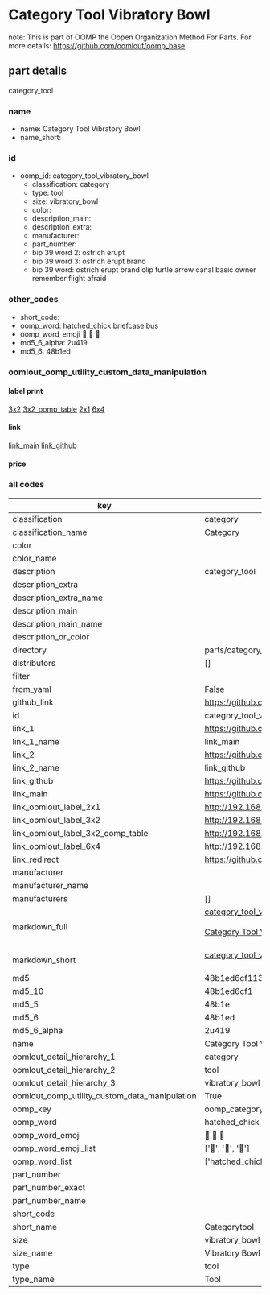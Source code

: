 # Category Tool Vibratory Bowl  

note: This is part of OOMP the Oopen Organization Method For Parts. For more details: https://github.com/oomlout/oomp_base

##  part details
  



category_tool



### name
* name: Category Tool Vibratory Bowl
* name_short: 
### id
* oomp_id: category_tool_vibratory_bowl
  * classification: category
  * type: tool
  * size: vibratory_bowl
  * color: 
  * description_main: 
  * description_extra: 
  * manufacturer: 
  * part_number: 
  * bip 39 word 2: ostrich erupt
  * bip 39 word 3: ostrich erupt brand
  * bip 39 word: ostrich erupt brand clip turtle arrow canal basic owner remember flight afraid

### other_codes
* short_code: 
* oomp_word: hatched_chick briefcase bus
* oomp_word_emoji :hatched_chick: :briefcase: :bus:
* md5_6_alpha: 2u419
* md5_6: 48b1ed






### oomlout_oomp_utility_custom_data_manipulation
#### label print
[3x2](http://192.168.1.245:1112/?label=oomp%202u419)
[3x2_oomp_table](http://192.168.1.108:1112/?label=oomp%202u419)
[2x1](http://192.168.1.242:1112/?label=oomp%202u419)
[6x4](http://192.168.1.55:1112/?label=oomp%202u419)    

#### link

[link_main](https://github.com/oomlout/oomlout_oomp_version_1_messy/tree/main/parts/category_tool_vibratory_bowl) [link_github](https://github.com/oomlout/oomlout_oomp_version_1_messy/tree/main/parts/category_tool_vibratory_bowl)                             

#### price







### all codes 
| key | value |  
| --- | --- |  
| classification | category |  
| classification_name | Category |  
| color |  |  
| color_name |  |  
| description | category_tool |  
| description_extra |  |  
| description_extra_name |  |  
| description_main |  |  
| description_main_name |  |  
| description_or_color |   |  
| directory | parts/category_tool_vibratory_bowl |  
| distributors | [] |  
| filter |  |  
| from_yaml | False |  
| github_link | https://github.com/oomlout/oomlout_oomp_part_src/tree/main/parts/category_tool_vibratory_bowl |  
| id | category_tool_vibratory_bowl |  
| link_1 | https://github.com/oomlout/oomlout_oomp_version_1_messy/tree/main/parts/category_tool_vibratory_bowl |  
| link_1_name | link_main |  
| link_2 | https://github.com/oomlout/oomlout_oomp_version_1_messy/tree/main/parts/category_tool_vibratory_bowl |  
| link_2_name | link_github |  
| link_github | https://github.com/oomlout/oomlout_oomp_version_1_messy/tree/main/parts/category_tool_vibratory_bowl |  
| link_main | https://github.com/oomlout/oomlout_oomp_version_1_messy/tree/main/parts/category_tool_vibratory_bowl |  
| link_oomlout_label_2x1 | http://192.168.1.242:1112/?label=oomp%202u419 |  
| link_oomlout_label_3x2 | http://192.168.1.245:1112/?label=oomp%202u419 |  
| link_oomlout_label_3x2_oomp_table | http://192.168.1.108:1112/?label=oomp%202u419 |  
| link_oomlout_label_6x4 | http://192.168.1.55:1112/?label=oomp%202u419 |  
| link_redirect | https://github.com/oomlout/oomlout_oomp_version_1_messy/tree/main/parts/category_tool_vibratory_bowl |  
| manufacturer |  |  
| manufacturer_name |  |  
| manufacturers | [] |  
| markdown_full | [category_tool_vibratory_bowl](none)<br>[](none)<br>[Category Tool Vibratory Bowl](none)<br><br> |  
| markdown_short | [category_tool_vibratory_bowl](none)<br><br> |  
| md5 | 48b1ed6cf113042032f572b436133ce7 |  
| md5_10 | 48b1ed6cf1 |  
| md5_5 | 48b1e |  
| md5_6 | 48b1ed |  
| md5_6_alpha | 2u419 |  
| name | Category Tool Vibratory Bowl |  
| oomlout_detail_hierarchy_1 | category |  
| oomlout_detail_hierarchy_2 | tool |  
| oomlout_detail_hierarchy_3 | vibratory_bowl |  
| oomlout_oomp_utility_custom_data_manipulation | True |  
| oomp_key | oomp_category_tool_vibratory_bowl |  
| oomp_word | hatched_chick briefcase bus |  
| oomp_word_emoji | :hatched_chick: :briefcase: :bus: |  
| oomp_word_emoji_list | [':hatched_chick:', ':briefcase:', ':bus:'] |  
| oomp_word_list | ['hatched_chick', 'briefcase', 'bus'] |  
| part_number |  |  
| part_number_exact |  |  
| part_number_name |  |  
| short_code |  |  
| short_name | Categorytool |  
| size | vibratory_bowl |  
| size_name | Vibratory Bowl |  
| type | tool |  
| type_name | Tool |  
